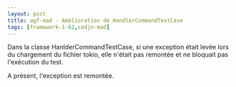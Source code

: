 ```yaml
---
layout: post
title: agf-mad - Amélioration de HandlerCommandTestCase
tags: [framework-1-62,codjo-mad]
---
```

Dans la classe HanlderCommandTestCase, si une exception était levée lors du chargement du fichier tokio, elle n'était pas remontée et ne bloquait pas l'exécution du test.

A présent, l'exception est remontée.